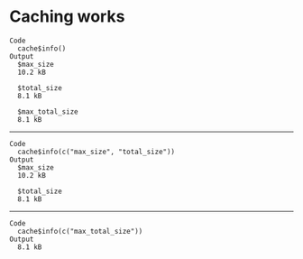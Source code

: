 # Caching works

    Code
      cache$info()
    Output
      $max_size
      10.2 kB
      
      $total_size
      8.1 kB
      
      $max_total_size
      8.1 kB
      

---

    Code
      cache$info(c("max_size", "total_size"))
    Output
      $max_size
      10.2 kB
      
      $total_size
      8.1 kB
      

---

    Code
      cache$info(c("max_total_size"))
    Output
      8.1 kB


